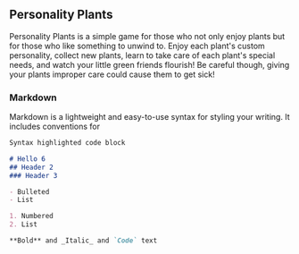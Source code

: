 ## Personality Plants

Personality Plants is a simple game for those who not only enjoy plants but for those who like something to unwind to. Enjoy each plant's custom personality, collect new plants, learn to take care of each plant's special needs, and watch your little green friends flourish! Be careful though, giving your plants improper care could cause them to get sick! 

### Markdown

Markdown is a lightweight and easy-to-use syntax for styling your writing. It includes conventions for

```markdown
Syntax highlighted code block

# Hello 6
## Header 2
### Header 3

- Bulleted
- List

1. Numbered
2. List

**Bold** and _Italic_ and `Code` text
